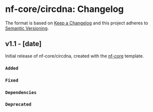 # nf-core/circdna: Changelog

The format is based on [Keep a Changelog](https://keepachangelog.com/en/1.0.0/)
and this project adheres to [Semantic Versioning](https://semver.org/spec/v2.0.0.html).

## v1.1 - [date]

Initial release of nf-core/circdna, created with the [nf-core](https://nf-co.re/) template.

### `Added`

### `Fixed`

### `Dependencies`

### `Deprecated`
